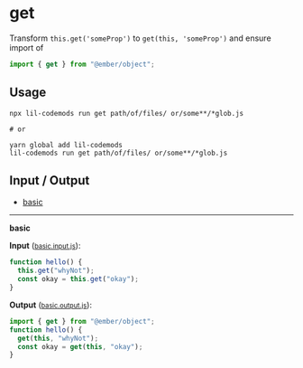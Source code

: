 # get

Transform `this.get('someProp')` to `get(this, 'someProp')` and ensure import of
```js
import { get } from "@ember/object";
```

## Usage

```
npx lil-codemods run get path/of/files/ or/some**/*glob.js

# or

yarn global add lil-codemods
lil-codemods run get path/of/files/ or/some**/*glob.js
```

## Input / Output

<!--FIXTURES_TOC_START-->
* [basic](#basic)
<!--FIXTURES_TOC_END-->

<!--FIXTURES_CONTENT_START-->
---
<a id="basic">**basic**</a>

**Input** (<small>[basic.input.js](transforms/get/__testfixtures__/basic.input.js)</small>):
```js
function hello() {
  this.get("whyNot");
  const okay = this.get("okay");
}

```

**Output** (<small>[basic.output.js](transforms/get/__testfixtures__/basic.output.js)</small>):
```js
import { get } from "@ember/object";
function hello() {
  get(this, "whyNot");
  const okay = get(this, "okay");
}

```
<!--FIXTURES_CONTENT_END-->